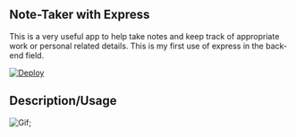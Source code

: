 ## Note-Taker with Express

This is a very useful app to help take notes and keep track of appropriate work or personal related details. This is my first use of express in the back-end field.

[![Deploy](https://www.herokucdn.com/deploy/button.svg)](https://notetaker-ex.herokuapp.com/)

## Description/Usage

![Gif]();
